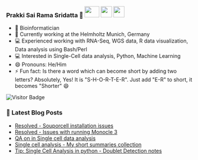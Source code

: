 ### Prakki Sai Rama Sridatta 👋 [<img src="https://img.shields.io/badge/-blue?style=flat-square&logo=Linkedin&logoColor=white&link=https://www.linkedin.com/in/prakki-sai-rama-sridatta-data" width="40" height="30">](https://www.linkedin.com/in/prakki-sai-rama-sridatta-data/) [<img src="https://upload.wikimedia.org/wikipedia/commons/thumb/6/6f/Logo_of_Twitter.svg/1920px-Logo_of_Twitter.svg.png" width="30" height="30">](https://twitter.com/Prakki_Rama) [<img src="https://www.blogger.com/img/logo_blogger_40px.png" width="30" height="30">](https://asearchforsolutions.blogspot.com/)


- 🔭 Bioinformatician
- 🌱 Currently working at the Helmholtz Munich, Germany
- 💻 Experienced working with RNA-Seq, WGS data, R data visualization, Data analysis using Bash/Perl
- 💻 Interested in Single-Cell data analysis, Python, Machine Learning
- 😄 Pronouns: He/Him
- ⚡ Fun fact: Is there a word which can become short by adding two letters? Absolutely, Yes! It is "S-H-O-R-T-E-R". Just add "E-R" to short, it becomes "Shorter" 😄

![Visitor Badge](https://visitor-badge.laobi.icu/badge?page_id=ramadatta.ramdatta)


### 📕 Latest Blog Posts
<!-- BLOG-POST-LIST:START -->
- [Resolved - Souporcell installation issues](https://asearchforsolutions.blogspot.com/2024/01/resolved-souporcell-installation-issues.html)
- [Resolved - Issues with running Monocle 3](https://asearchforsolutions.blogspot.com/2024/01/some-issues-i-faced-when-trying-to-use.html)
- [QA on in Single cell data analysis](https://asearchforsolutions.blogspot.com/2024/01/qa-on-in-single-cell-data-analysis.html)
- [Single cell analysis - My short summaries collection](https://asearchforsolutions.blogspot.com/2024/01/single-cell-analysis-my-short-summary.html)
- [Tip: Single Cell Analysis in python - Doublet Detection notes](https://asearchforsolutions.blogspot.com/2023/12/single-cell-analysis-in-python-doublet.html)
<!-- BLOG-POST-LIST:END -->
